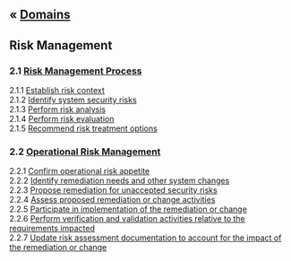 &laquo; [Domains](../index.md)
---
## Risk Management

### 2.1 [Risk Management Process](task-2.1.md) 
2.1.1 [Establish risk context][211]  
2.1.2 [Identify system security risks ][212]  
2.1.3 [Perform risk analysis ][213]  
2.1.4 [Perform risk evaluation][214]  
2.1.5 [Recommend risk treatment options][215]  

### 2.2 [Operational Risk Management](task-2.2.md)
2.2.1 [Confirm operational risk appetite][221]  
2.2.2 [Identify remediation needs and other system changes][222]   
2.2.3 [Propose remediation for unaccepted security risks][223]   
2.2.4 [Assess proposed remediation or change activities ][224]  
2.2.5 [Participate in implementation of the remediation or change][225]   
2.2.6 [Perform verification and validation activities relative to the requirements impacted][226]   
2.2.7 [Update risk assessment documentation to account for the impact of the remediation or change][227]  


[211]: task-2.1.md#211-establish-risk-context
[212]: task-2.1.md#211-establish-risk-context
[213]: task-2.1.md#213-perform-risk-analysis
[214]: task-2.1.md#214-perform-risk-evaluation
[215]: task-2.1.md#215-recommend-risk-treatment-options
[221]: task-2.2.md#221-confirm-operational-risk-appetite
[222]: task-2.2.md#222
[223]: task-2.2.md#223
[224]: task-2.2.md#224
[225]: task-2.2.md#225
[226]: task-2.2.md#226
[227]: task-2.2.md#227
<!--stackedit_data:
eyJoaXN0b3J5IjpbLTYwMDE5NTYwNiwtMTk3MzY2MjE3MiwtNj
AwMTk1NjA2XX0=
-->